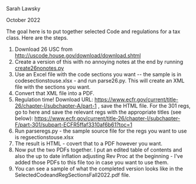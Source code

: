 Sarah Lawsky

October 2022

The goal here is to put together selected Code and regulations for a tax class. Here are the steps.

1. Download 26 USC from http://uscode.house.gov/download/download.shtml
2. Create a version of this with no annoying notes at the end by running [create26nonotes.py](https://github.com/slawsk/selectedSections/blob/main/create26nonotes.py)
3. Use an Excel file with the code sections you want -- the sample is in codesectionstouse.xlsx - and run parse26.py. This will create an XML file with the sections you want. 
4. Convert that XML file into a PDF.
5. Regulation time! Download URL: https://www.ecfr.gov/current/title-26/chapter-I/subchapter-A/part-1 , save the HTML file. For the 301 regs, go to here and save the relevant regs with the appropriate titles (see below): https://www.ecfr.gov/current/title-26/chapter-I/subchapter-F/part-301/subpart-ECFR5ffaf3310af6b61?toc=1
6. Run parseregs.py - the sample source file for the regs you want to use is regsectionstouse.xlsx
7. The result is HTML - covert that to a PDF however you want.
8. Now put the two PDFs together. I put an edited table of contents and also the up to date inflation adjusting Rev Proc at the beginning - I've added those PDFs to this file too in case you want to use them.
9. You can see a sample of what the completed version looks like in the SelectedCodeandRegSectionsFall2022.pdf file.
